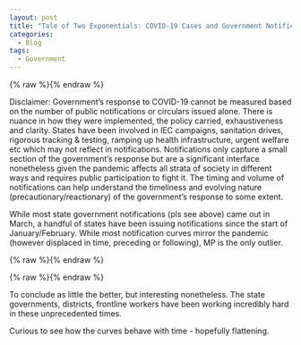 ```yaml
---
layout: post
title: "Tale of Two Exponentials: COVID-19 Cases and Government Notifications in India"
categories:
  - Blog
tags:
  - Government
---
```


{% raw %}<img src="https://harshnisar.github.io/assets/img/myimage-saved.png" alt="" class="full">{% endraw %}

Disclaimer: Government’s response to COVID-19 cannot be measured based on the number of public notifications or circulars issued alone. There is nuance in how they were implemented, the policy carried, exhaustiveness and clarity. States have been involved in IEC campaigns, sanitation drives, rigorous tracking & testing, ramping up health infrastructure, urgent welfare etc which may not reflect in notifications. Notifications only capture a small section of the government’s response but are a significant interface nonetheless given the pandemic affects all strata of society in different ways and requires public participation to fight it. The timing and volume of notifications can help understand the timeliness and evolving nature (precautionary/reactionary) of the government’s response to some extent. 


While most state government notifications (pls see above) came out in March, a handful of states have been issuing notifications since the start of January/February. While most notification curves mirror the pandemic (however displaced in time, preceding or following), MP is the only outlier.

{% raw %}<img src="https://harshnisar.github.io/assets/img/Madhya_Pradesh_solo.png" alt="" class="full">{% endraw %}


{% raw %}<img src="https://harshnisar.github.io/assets/img/Kerala_solo.png" alt="" class="full">{% endraw %}



To conclude as little the better, but interesting nonetheless. The state governments, districts, frontline workers have been working incredibly hard in these unprecedented times. 

Curious to see how the curves behave with time - hopefully flattening. 

